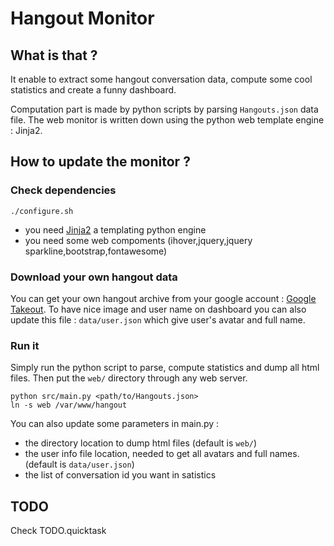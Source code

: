 Hangout Monitor
===============

What is that ?
--------------

It enable to extract some hangout conversation data, compute some cool statistics and create a funny dashboard.

Computation part is made by python scripts by parsing `Hangouts.json` data file. The web monitor is written down using the python web template engine : Jinja2.

How to update the monitor ?
---------------------------

### Check dependencies

    ./configure.sh

  * you need [Jinja2](http://jinja.pocoo.org/docs/dev/) a templating python engine
  * you need some web compoments (ihover,jquery,jquery sparkline,bootstrap,fontawesome)

### Download your own hangout data

You can get your own hangout archive from your google account : [Google Takeout](https://www.google.com/settings/takeout).
To have nice image and user name on dashboard you can also update this file : `data/user.json` which give user's avatar and full name.

### Run it

Simply run the python script to parse, compute statistics and dump all html files. Then put the `web/` directory through any web server.

    python src/main.py <path/to/Hangouts.json>
    ln -s web /var/www/hangout

You can also update some parameters in main.py :

  * the directory location to dump html files (default is `web/`)
  * the user info file location, needed to get all avatars and full names. (default is `data/user.json`)
  * the list of conversation id you want in satistics

TODO
----

Check TODO.quicktask
